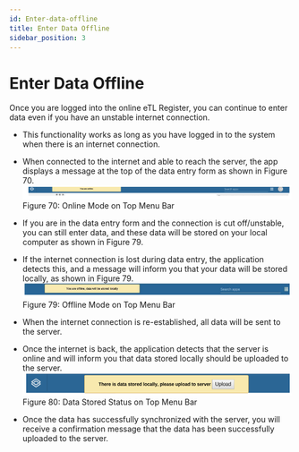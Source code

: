```yaml
---
id: Enter-data-offline
title: Enter Data Offline
sidebar_position: 3
---
```




# Enter Data Offline

Once you are logged into the online eTL Register, you can continue to enter data even if you have an unstable internet connection.

- This functionality works as long as you have logged in to the system when there is an internet connection.
- When connected to the internet and able to reach the server, the app displays a message at the top of the data entry form as shown in Figure 70.
![alt text](<../../static/img/Online mode on top menu bar.PNG>)
Figure 70: Online Mode on Top Menu Bar

- If you are in the data entry form and the connection is cut off/unstable, you can still enter data, and these data will be stored on your local computer as shown in Figure 79.
- If the internet connection is lost during data entry, the application detects this, and a message will inform you that your data will be stored locally, as shown in Figure 79.
![alt text](<../../static/img/Offline mode on top menu bar.PNG>)
Figure 79: Offline Mode on Top Menu Bar

- When the internet connection is re-established, all data will be sent to the server.
- Once the internet is back, the application detects that the server is online and will inform you that data stored locally should be uploaded to the server.
![alt text](<../../static/img/Data stored status on top menu bar.PNG>)
Figure 80: Data Stored Status on Top Menu Bar

- Once the data has successfully synchronized with the server, you will receive a confirmation message that the data has been successfully uploaded to the server.

